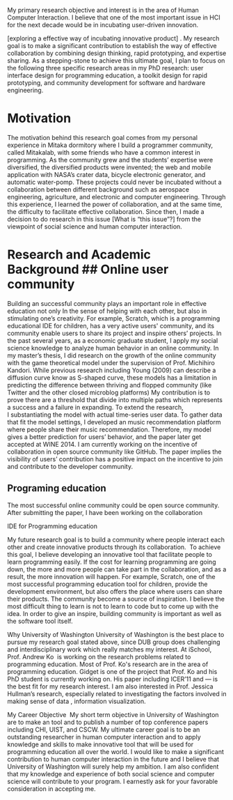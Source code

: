 My primary research objective and interest is in the area of Human Computer Interaction.
I believe that one of the most important issue in HCI for the next decade would be in 
incubating user-driven innovation. 

 [exploring a effective way of incubating innovative product] . My research goal is to make a significant contribution to establish the way of effective collaboration by combining design thinking, rapid prototyping, and expertise sharing. As a stepping-stone to achieve this ultimate goal, I plan to focus on the following three specific research areas in my PhD research: user interface design for programming education, a toolkit design for rapid prototyping, and community development for software and hardware engineering.

# Motivation 
The motivation behind this research goal comes from my personal experience in Mitaka dormitory where I build a programmer community, called Mitakalab, with some friends who have a common interest in programming. As the community grew and the students’ expertise were diversified, the diversified products were invented; the web and mobile application with NASA’s crater data, bicycle electronic generator, and automatic water-pomp. These projects could never be incubated without a collaboration between different background such as aerospace engineering, agriculture, and electronic and computer engineering. Through this experience, I learned the power of collaboration, and at the same time, the difficulty to facilitate effective collaboration. Since then, I made a decision to do research in this issue [What is “this issue”?] from the viewpoint of social science and human computer interaction.

# Research and Academic Background ## Online user community
Building an successful community plays an important role in effective education not only In the sense of helping with each other, but also in stimulating one’s creativity.
For example, Scratch, which is a programming educational IDE for children, has a very active users' community, and its community enable users to share its project and inspire others’ projects. 
In the past several years, as a economic graduate student, I apply my social science knowledge to analyze human behavior in an online community. In my master’s thesis, I did research on the growth of the online community with the game theoretical model under the supervision of Prof. Michihiro Kandori. While previous research including Young (2009) can describe a diffusion curve know as S-shaped curve, these models has a limitation in predicting the difference between thriving and flopped community (like Twitter and the other closed microblog platforms) My contribution is to prove there are a threshold that divide into multiple paths which represents a success and a failure in expanding. To extend the research, I substantiating the model with actual time-series user data. To gather data that fit the model settings, I developed an music recommendation platform where people share their music recommendation. Therefore, my model gives a better prediction for users’ behavior, and the paper later get accepted at WINE 2014. I am currently working on the incentive of collaboration in open source community like GitHub. The paper implies the visibility of users’ contribution has a positive impact on the incentive to join and contribute to the developer community.

## Programing education 

The most successful online community could be open source community.
After submitting the paper, I have been working on the collaboration 



IDE for Programming education

My future research goal is to build a community where people interact each other and create innovative products through its collaboration. 
To achieve this goal, I believe developing an innovative tool that facilitate people to learn programming easily. If the cost for learning programming are going down, the more and more people can take part in the collaboration, and as a result, the more innovation will happen.
For example, Scratch, one of the most successful programming education tool for children, provide the development environment, but also offers the place where users can share their products. The community become a source of inspiration.
I believe the most difficult thing to learn is not to learn to code but to come up with the idea. In order to give an inspire, building community is important as well as the software tool itself.





Why University of Washington
University of Washington is the best place to pursue my research goal stated above, since DUB group does challenging and interdisciplinary work which really matches my interest. At iSchool, Prof. Andrew Ko  is working on the research problems related to programming education. Most of Prof. Ko's research are in the area of programming education. Gidget is one of the project that Prof. Ko and his PhD student is currently working on. His paper including ICER’11 and — is the best fit for my research interest.
I am also interested in Prof. Jessica Hullman’s research, especially related to investigating the factors involved in making sense of data , information visualization.

My Career Objective 
My short term objective in University of Washington are to make an tool and to publish a number of top conference papers including CHI, UIST, and CSCW. My ultimate career goal is to be an outstanding researcher in human computer interaction and to apply knowledge and skills to make innovative tool that will be used for programming education all over the world. I would like to make a significant contribution to human computer interaction in the future and I believe that University of Washington will surely help my ambition. I am also confident that my knowledge and experience of both social science and computer science will contribute to your program. I earnestly ask for your favorable consideration in accepting me.